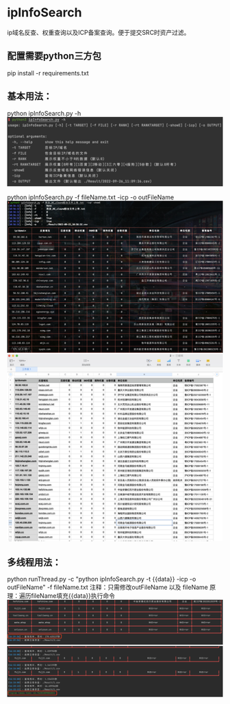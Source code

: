 # ipInfoSearch
ip域名反查、权重查询以及ICP备案查询。便于提交SRC时资产过滤。

## 配置需要python三方包
pip install -r requirements.txt

## 基本用法：
python ipInfoSearch.py -h
![image](/img/help.png)

python ipInfoSearch.py -f fileName.txt -icp -o outFileName
![image](/img/ipInfoSearch1.png)
![image](/img/ipInfoSearch2.png)

## 多线程用法：
python runThread.py -c "python ipInfoSearch.py -t {{data}} -icp -o outFileName" -f fileName.txt
注释：只需修改outFileName 以及 fileName
原理：遍历fileName填充{{data}}执行命令
![image](/img/runThread1.png)
![image](/img/runThread2.png)

